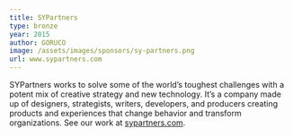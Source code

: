 ```yaml
---
title: SYPartners
type: bronze
year: 2015
author: GORUCO
image: /assets/images/sponsors/sy-partners.png
url: www.sypartners.com
---
```


SYPartners works to solve some of the world’s toughest challenges with a potent mix of creative strategy and new technology. It’s a company made up of designers, strategists, writers, developers, and producers creating products and experiences that change behavior and transform organizations. See our work at [sypartners.com](http://sypartners.com).

